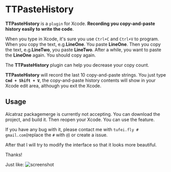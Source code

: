 # TTPasteHistory
**TTPasteHistory** is a `plugin` for Xcode. **Recording you copy-and-paste history easily to write the code**.

When you type in Xcode, it's sure you use `Ctrl+C` and `Ctrl+V` to program. When you copy the text, e.g.**LineOne**. You paste **LineOne**. Then you copy the text, e.g.**LineTwo**, you paste **LineTwo**. After a while, you want to paste the **LineOne** again. You should copy again.

The **TTPasteHistory** plugin can help you decrease your copy count.

**TTPasteHistory** will record the last 10 copy-and-paste strings. You just type **`Cmd + Shift + V`**, the copy-and-paste history contents will show in your Xcode edit area, although you exit the Xcode.

## Usage
Alcatraz packagemerge is currently not accepting. You can download the project, and build it. Then reopen your Xcode. You can use the feature.

If you have any bug with it, please contact me with `tufei.fly # gmail.com`(replace the `#` with `@`) or create a issue. 

After that I will try to modify the interface so that it looks more beautiful. 

Thanks!

Just like:
![screenshot](https://raw.githubusercontent.com/tutumagi/TTPasteHistory/master/Screenshot/screenshot.png)

